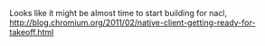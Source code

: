 Looks like it might be almost time to start building for nacl, http://blog.chromium.org/2011/02/native-client-getting-ready-for-takeoff.html